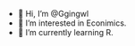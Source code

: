 - 👋 Hi, I’m @Ggingwl
- 👀 I’m interested in Econimics.
- 🌱 I’m currently learning R.


<!---
Ggingwl/Ggingwl is a ✨ special ✨ repository because its `README.md` (this file) appears on your GitHub profile.
You can click the Preview link to take a look at your changes.
--->
